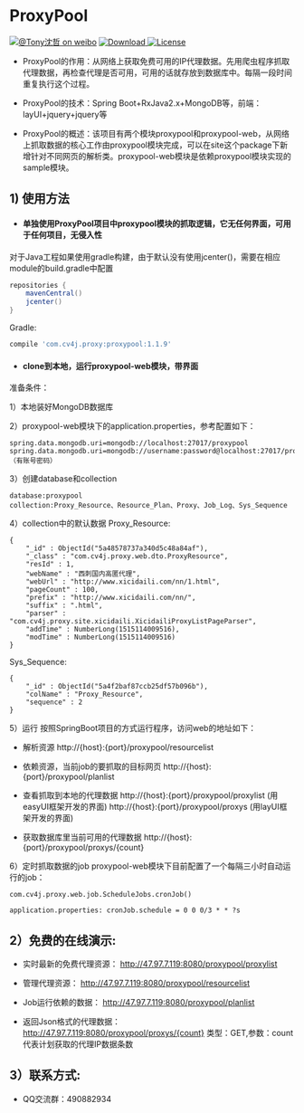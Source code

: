 # ProxyPool

[![@Tony沈哲 on weibo](https://img.shields.io/badge/weibo-%40Tony%E6%B2%88%E5%93%B2-blue.svg)](http://www.weibo.com/fengzhizi715)
 [ ![Download](https://api.bintray.com/packages/fengzhizi715/maven/proxypool/images/download.svg) ](https://bintray.com/fengzhizi715/maven/proxypool/_latestVersion)
[![License](https://img.shields.io/badge/license-Apache%202-lightgrey.svg)](https://www.apache.org/licenses/LICENSE-2.0.html)


+ ProxyPool的作用：从网络上获取免费可用的IP代理数据。先用爬虫程序抓取代理数据，再检查代理是否可用，可用的话就存放到数据库中。每隔一段时间重复执行这个过程。

+ ProxyPool的技术：Spring Boot+RxJava2.x+MongoDB等，前端：layUI+jquery+jquery等

+ ProxyPool的概述：该项目有两个模块proxypool和proxypool-web，从网络上抓取数据的核心工作由proxypool模块完成，可以在site这个package下新增针对不同网页的解析类。proxypool-web模块是依赖proxypool模块实现的sample模块。

## 1) 使用方法
+ #### 单独使用ProxyPool项目中proxypool模块的抓取逻辑，它无任何界面，可用于任何项目，无侵入性

对于Java工程如果使用gradle构建，由于默认没有使用jcenter()，需要在相应module的build.gradle中配置
```groovy
repositories {
    mavenCentral()
    jcenter()
}
```
Gradle:

```groovy
compile 'com.cv4j.proxy:proxypool:1.1.9'
```

+ ####  clone到本地，运行proxypool-web模块，带界面
准备条件：

1）本地装好MongoDB数据库

2）proxypool-web模块下的application.properties，参考配置如下：
```
spring.data.mongodb.uri=mongodb://localhost:27017/proxypool
spring.data.mongodb.uri=mongodb://username:password@localhost:27017/proxypool （有账号密码）
```
3）创建database和collection
```
database:proxypool
collection:Proxy_Resource、Resource_Plan、Proxy、Job_Log、Sys_Sequence
```
4）collection中的默认数据
Proxy_Resource:
```
{
    "_id" : ObjectId("5a48578737a340d5c48a84af"),
    "_class" : "com.cv4j.proxy.web.dto.ProxyResource",
    "resId" : 1,
    "webName" : "西刺国内高匿代理",
    "webUrl" : "http://www.xicidaili.com/nn/1.html",
    "pageCount" : 100,
    "prefix" : "http://www.xicidaili.com/nn/",
    "suffix" : ".html",
    "parser" : "com.cv4j.proxy.site.xicidaili.XicidailiProxyListPageParser",
    "addTime" : NumberLong(1515114009516),
    "modTime" : NumberLong(1515114009516)
}
```
Sys_Sequence:
```
{
    "_id" : ObjectId("5a4f2baf87ccb25df57b096b"),
    "colName" : "Proxy_Resource",
    "sequence" : 2
}
```

5）运行
按照SpringBoot项目的方式运行程序，访问web的地址如下：
+ 解析资源
http://{host}:{port}/proxypool/resourcelist

+ 依赖资源，当前job的要抓取的目标网页
http://{host}:{port}/proxypool/planlist

+ 查看抓取到本地的代理数据
http://{host}:{port}/proxypool/proxylist (用easyUI框架开发的界面)
http://{host}:{port}/proxypool/proxys   (用layUI框架开发的界面)

+ 获取数据库里当前可用的代理数据
http://{host}:{port}/proxypool/proxys/{count}

6）定时抓取数据的job
proxypool-web模块下目前配置了一个每隔三小时自动运行的job：
```
com.cv4j.proxy.web.job.ScheduleJobs.cronJob()
```
```
application.properties: cronJob.schedule = 0 0 0/3 * * ?s
```

## 2）免费的在线演示:
 
+ 实时最新的免费代理资源：
http://47.97.7.119:8080/proxypool/proxylist

+ 管理代理资源：
http://47.97.7.119:8080/proxypool/resourcelist

+ Job运行依赖的数据：
http://47.97.7.119:8080/proxypool/planlist

+ 返回Json格式的代理数据：
http://47.97.7.119:8080/proxypool/proxys/{count}
类型：GET,参数：count代表计划获取的代理IP数据条数

## 3）联系方式: 
+ QQ交流群：490882934

